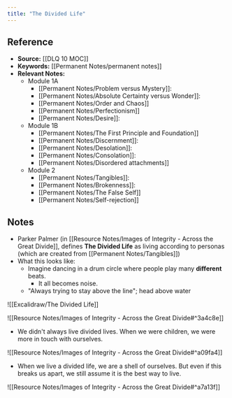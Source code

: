 ```yaml
---
title: "The Divided Life"
---
```

## Reference
- **Source:** [[DLQ 10 MOC]]
- **Keywords:** [[Permanent Notes/permanent notes]]
- **Relevant Notes:**
	- Module 1A
		- [[Permanent Notes/Problem versus Mystery]]: 
		- [[Permanent Notes/Absolute Certainty versus Wonder]]: 
		- [[Permanent Notes/Order and Chaos]]
		- [[Permanent Notes/Perfectionism]]
		- [[Permanent Notes/Desire]]:
	- Module 1B
		- [[Permanent Notes/The First Principle and Foundation]]
		- [[Permanent Notes/Discernment]]: 
		- [[Permanent Notes/Desolation]]: 
		- [[Permanent Notes/Consolation]]:
		- [[Permanent Notes/Disordered attachments]]
	- Module 2
		- [[Permanent Notes/Tangibles]]:
		- [[Permanent Notes/Brokenness]]: 
		- [[Permanent Notes/The False Self]]
		- [[Permanent Notes/Self-rejection]]

## Notes
- Parker Palmer (in [[Resource Notes/Images of Integrity - Across the Great Divide]], defines **The Divided Life** as living according to personas (which are created from [[Permanent Notes/Tangibles]])
- What this looks like: 
	- Imagine dancing in a drum circle where people play many **different** beats.
		- It all becomes noise.
	- "Always trying to stay above the line"; head above water

![[Excalidraw/The Divided Life]]

![[Resource Notes/Images of Integrity - Across the Great Divide#^3a4c8e]]

- We didn't always live divided lives. When we were children, we were more in touch with ourselves.

![[Resource Notes/Images of Integrity - Across the Great Divide#^a09fa4]]

- When we live a divided life, we are a shell of ourselves. But even if this breaks us apart, we still assume it is the best way to live.

![[Resource Notes/Images of Integrity - Across the Great Divide#^a7a13f]]
